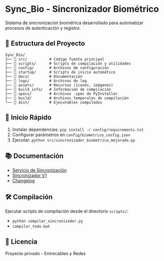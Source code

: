 # Sync_Bio - Sincronizador Biométrico

Sistema de sincronización biométrica desarrollado para automatizar procesos de autenticación y registro.

## 📁 Estructura del Proyecto

```
Sync_Bio/
├── 📁 src/          # Código fuente principal
├── 📁 scripts/      # Scripts de compilación y utilidades  
├── 📁 config/       # Archivos de configuración
├── 📁 startup/      # Scripts de inicio automático
├── 📁 docs/         # Documentación
├── 📁 logs/         # Archivos de log
├── 📁 assets/       # Recursos (iconos, imágenes)
├── 📁 build_info/   # Información de compilación
├── 📁 specs/        # Archivos .spec de PyInstaller
├── 📁 build/        # Archivos temporales de compilación
└── 📁 dist/         # Ejecutables compilados
```

## 🚀 Inicio Rápido

1. Instalar dependencias: `pip install -r config/requirements.txt`
2. Configurar parámetros en `config/biometrico_config.json`
3. Ejecutar: `python src/sincronizador_biometrico_mejorado.py`

## 📚 Documentación

- [Servicio de Sincronización](docs/README_Servicio.md)
- [Sincronizador V1](docs/README_SincronizadorV1.md)
- [Changelog](docs/CHANGELOG_V3.1.1.md)

## 🛠️ Compilación

Ejecutar scripts de compilación desde el directorio `scripts/`:
- `python compilar_sincronizador.py`
- `compilar_todo.bat`

## 📝 Licencia

Proyecto privado - Entrecables y Redes
